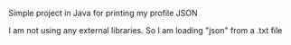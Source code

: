 Simple project in Java for printing my profile JSON

I am not using any external libraries. So I am loading "json" from a .txt file

